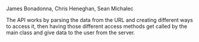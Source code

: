 James Bonadonna, Chris Heneghan, Sean Michalec

The API works by parsing the data from the URL and creating different ways to access it, then having those different access methods get called by the main class and give data to the user from the server.